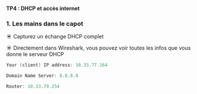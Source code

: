 #### TP4 : DHCP et accès internet
### 1. Les mains dans le capot
☀️ Capturez un échange DHCP complet

☀️ Directement dans Wireshark, vous pouvez voir toutes les infos que vous donne  le serveur DHCP


```powershell
Your (client) IP address: 10.33.77.164
```
```powershell
Domain Name Server: 8.8.8.8
```
```powershell
Router: 10.33.79.254
```